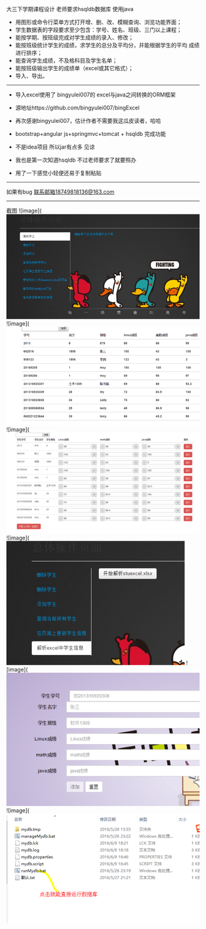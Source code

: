 大三下学期课程设计
老师要求hsqldb数据库 使用java   

- 用图形或命令行菜单方式打开增、删、改、模糊查询、浏览功能界面；
- 学生数据表的字段要求至少包含：学号、姓名、班级、三门以上课程；
- 能按学期、按班级完成对学生成绩的录入、修改；
- 能按班级统计学生的成绩，求学生的总分及平均分，并能根据学生的平均	成绩进行排序；
- 能查询学生成绩，不及格科目及学生名单；
- 能按班级输出学生的成绩单（excel或其它格式）；
- 导入、导出。

----------

- 导入excel使用了 bingyulei007的 excel与java之间转换的ORM框架
- 源地址https://github.com/bingyulei007/bingExcel 
- 再次感谢bingyulei007，估计作者不需要我这瓜皮读者，哈哈

- bootstrap+angular js+springmvc+tomcat + hsqldb 完成功能
- 不是idea项目 所以jar有点多 见谅
- 我也是第一次知道hsqldb 不过老师要求了就要照办
- 用了一下感觉小轻便还易于复制粘贴



----------
如果有bug 联系邮箱18749818136@163.com

----------
截图
![image](![image](https://github.com/xinghuoliaoyuan45/StuScoreManage/blob/master/1.png)
![image](![image](https://github.com/xinghuoliaoyuan45/StuScoreManage/blob/master/2.png)![image](![image](https://github.com/xinghuoliaoyuan45/StuScoreManage/blob/master/3.png)![image](![image](https://github.com/xinghuoliaoyuan45/StuScoreManage/blob/master/4.png)
![image](![image](https://github.com/xinghuoliaoyuan45/StuScoreManage/blob/master/5.png)
![image](![image](https://github.com/xinghuoliaoyuan45/StuScoreManage/blob/master/6.png)


